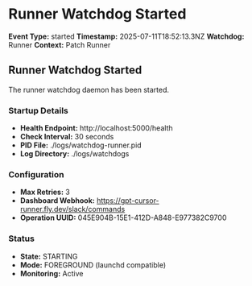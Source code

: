 # Runner Watchdog Started

**Event Type:** started
**Timestamp:** 2025-07-11T18:52:13.3NZ
**Watchdog:** Runner
**Context:** Patch Runner


## Runner Watchdog Started

The runner watchdog daemon has been started.

### Startup Details
- **Health Endpoint:** http://localhost:5000/health
- **Check Interval:** 30 seconds
- **PID File:** ./logs/watchdog-runner.pid
- **Log Directory:** ./logs/watchdogs

### Configuration
- **Max Retries:** 3
- **Dashboard Webhook:** https://gpt-cursor-runner.fly.dev/slack/commands
- **Operation UUID:** 045E904B-15E1-412D-A848-E977382C9700

### Status
- **State:** STARTING
- **Mode:** FOREGROUND (launchd compatible)
- **Monitoring:** Active


